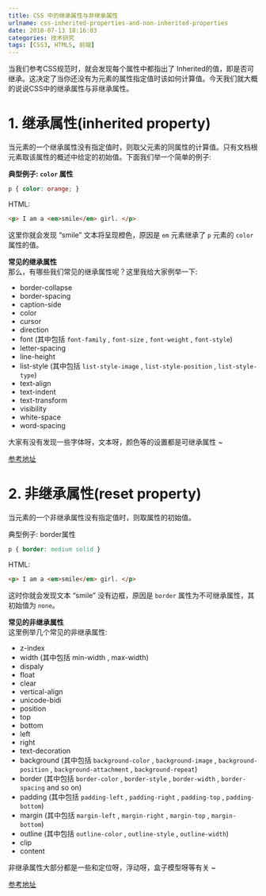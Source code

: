 ```yaml
---
title: CSS 中的继承属性与非继承属性
urlname: css-inherited-properties-and-non-inherited-properties
date: 2018-07-13 18:16:03
categories: 技术研究
tags: [CSS3, HTML5, 前端]
---
```


当我们参考CSS规范时，就会发现每个属性中都指出了 Inherited的值，即是否可继承。这决定了当你还没有为元素的属性指定值时该如何计算值。今天我们就大概的说说CSS中的继承属性与非继承属性。

# 1. 继承属性(inherited property)
当元素的一个继承属性没有指定值时，则取父元素的同属性的计算值。只有文档根元素取该属性的概述中给定的初始值。下面我们举一个简单的例子:
<!-- more -->

**典型例子: `color` 属性**

```css
p { color: orange; }
```
HTML:
```HTML
<p> I am a <em>smile</em> girl. </p>
```
这里你就会发现 “smile” 文本将呈现橙色，原因是 `em` 元素继承了 `p` 元素的 `color` 属性的值。

**常见的继承属性**  
那么，有哪些我们常见的继承属性呢？这里我给大家例举一下:

- border-collapse
- border-spacing
- caption-side
- color
- cursor
- direction
- font (其中包括 `font-family` , `font-size` , `font-weight` , `font-style`)
- letter-spacing
- line-height
- list-style (其中包括 `list-style-image` , `list-style-position` , `list-style-type`)
- text-align
- text-indent
- text-transform
- visibility
- white-space
- word-spacing

大家有没有发现一些字体呀，文本呀，颜色等的设置都是可继承属性 ~

[参考地址](https://www.w3.org/TR/CSS21/propidx.html)

# 2. 非继承属性(reset property)
当元素的一个非继承属性没有指定值时，则取属性的初始值。

典型例子: border属性
```css
p { border: medium solid }
```

HTML:
```HTML
<p> I am a <em>smile</em> girl. </p>
```
这时你就会发现文本 “smile” 没有边框，原因是 `border` 属性为不可继承属性，其初始值为 `none`。

**常见的非继承属性**  
这里例举几个常见的非继承属性:

- z-index
- width (其中包括 min-width , max-width)
- dispaly
- float
- clear
- vertical-align
- unicode-bidi
- position
- top
- bottom
- left
- right
- text-decoration
- background (其中包括 `background-color` , `background-image` , `background-position` , `background-attachment` , `background-repeat`)
- border (其中包括 `border-color` , `border-style` , `border-width` , `border-spacing` and so on)
- padding (其中包括 `padding-left` , `padding-right` , `padding-top` , `padding-bottom`)
- margin (其中包括 `margin-left` , `margin-right` , `margin-top` , `margin-bottom`)
- outline (其中包括 `outline-color` , `outline-style` , `outline-width`)
- clip
- content

非继承属性大部分都是一些和定位呀，浮动呀，盒子模型呀等有关 ~

[参考地址](https://www.w3.org/TR/CSS21/propidx.html)